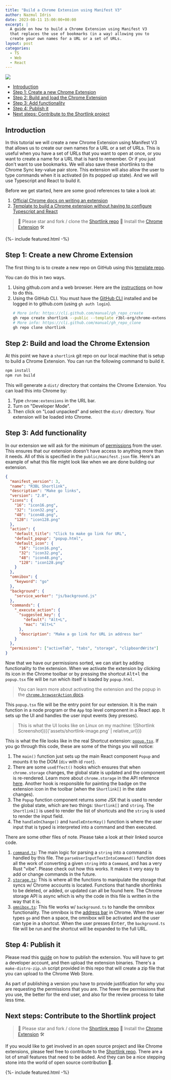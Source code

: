 ```yaml
---
title: "Build a Chrome Extension using Manifest V3"
author: Nazmul Idris
date: 2023-08-11 15:00:00+00:00
excerpt: |
  A guide on how to build a Chrome Extension using Manifest V3
  that replaces the use of bookmarks (in a way) allowing you to
  create your own names for a URL or a set of URLs.
layout: post
categories:
  - TS
  - Web
  - React
---
```


<img class="post-hero-image" src="{{ 'assets/chrome-extension.svg' | relative_url }}"/>

<!-- TOC -->

- [Introduction](#introduction)
- [Step 1: Create a new Chrome Extension](#step-1-create-a-new-chrome-extension)
- [Step 2: Build and load the Chrome Extension](#step-2-build-and-load-the-chrome-extension)
- [Step 3: Add functionality](#step-3-add-functionality)
- [Step 4: Publish it](#step-4-publish-it)
- [Next steps: Contribute to the Shortlink project](#next-steps-contribute-to-the-shortlink-project)

<!-- /TOC -->

## Introduction
<a id="markdown-introduction" name="introduction"></a>


In this tutorial we will create a new Chrome Extension using Manifest V3 that allows us to create
our own names for a URL or a set of URLs. This is useful when you have a set of URLs that you want
to open at once, or you want to create a name for a URL that is hard to remember. Or if you just
don't want to use bookmarks. We will also save these shortlinks to the Chrome Sync key-value pair
store. This extension will also allow the user to type commands when it is activated (in its popped
up state). And we will use Typescript and React to build it.

Before we get started, here are some good references to take a look at:

1. [Official Chrome docs on writing an extension](https://developer.chrome.com/docs/extensions/mv3/intro/)
2. [Template to build a Chrome extension without having to configure Typescript and React](https://github.com/r3bl-org/chrome-extension-typescript-react-template)

> 🚀 Please star and fork / clone the [Shortlink repo](https://github.com/r3bl-org/shortlink) 🌟
> Install the
> [Chrome Extension](https://chrome.google.com/webstore/detail/r3bl-shortlink/ffhfkgcfbjoadmhdmdcmigopbfkddial?hl=en-US&gl=US)
> 🛠️

{%- include featured.html -%}

## Step 1: Create a new Chrome Extension
<a id="markdown-step-1%3A-create-a-new-chrome-extension" name="step-1%3A-create-a-new-chrome-extension"></a>


The first thing to is to create a new repo on GitHub using this
[template repo](https://github.com/r3bl-org/chrome-extension-typescript-react-template).

You can do this in two ways.

1. Using github.com and a web browser. Here are the
   [instructions](https://docs.github.com/en/repositories/creating-and-managing-repositories/creating-a-repository-from-a-template)
   on how to do this.
2. Using the GitHub CLI. You must have the [GitHub CLI](https://cli.github.com/) installed and be
   logged in to github.com (using `gh auth login`).
   ```sh
   # More info: https://cli.github.com/manual/gh_repo_create
   gh repo create shortlink --public --template r3bl-org/chrome-extension-typescript-react-template
   # More info: https://cli.github.com/manual/gh_repo_clone
   gh repo clone shortlink
   ```

## Step 2: Build and load the Chrome Extension
<a id="markdown-step-2%3A-build-and-load-the-chrome-extension" name="step-2%3A-build-and-load-the-chrome-extension"></a>


At this point we have a `shortlink` git repo on our local machine that is setup to build a Chrome
Extension. You can run the following command to build it.

```sh
npm install
npm run build
```

This will generate a `dist/` directory that contains the Chrome Extension. You can load this into
Chrome by:

1. Type `chrome:extensions` in the URL bar.
2. Turn on "Developer Mode".
3. Then click on "Load unpacked" and select the `dist/` directory. Your extension will be loaded
   into Chrome.

## Step 3: Add functionality
<a id="markdown-step-3%3A-add-functionality" name="step-3%3A-add-functionality"></a>


In our extension we will ask for the minimum of
[permissions](https://developer.chrome.com/docs/extensions/reference/permissions/) from the user.
This ensures that our extension doesn't have access to anything more than it needs. All of this is
specified in the `public/manifest.json` file. Here's an example of what this file might look like
when we are done building our extension.

```json
{
  "manifest_version": 3,
  "name": "R3BL Shortlink",
  "description": "Make go links",
  "version": "2.0",
  "icons": {
    "16": "icon16.png",
    "32": "icon32.png",
    "48": "icon48.png",
    "128": "icon128.png"
  },
  "action": {
    "default_title": "Click to make go link for URL",
    "default_popup": "popup.html",
    "default_icon": {
      "16": "icon16.png",
      "32": "icon32.png",
      "48": "icon48.png",
      "128": "icon128.png"
    }
  },
  "omnibox": {
    "keyword": "go"
  },
  "background": {
    "service_worker": "js/background.js"
  },
  "commands": {
    "_execute_action": {
      "suggested_key": {
        "default": "Alt+L",
        "mac": "Alt+L"
      },
      "description": "Make a go link for URL in address bar"
    }
  },
  "permissions": ["activeTab", "tabs", "storage", "clipboardWrite"]
}
```

Now that we have our permissions sorted, we can start by adding functionality to the extension. When
we activate the extension by clicking its icon in the Chrome toolbar or by pressing the shortcut
<kbd>Alt+l</kbd> the `popup.tsx` file will be run which itself is loaded by `popup.html`.

> You can learn more about activating the extension and the popup in the
> [`chrome.browserAction` docs](https://developer.chrome.com/docs/extensions/reference/browserAction/#popups).

This `popup.tsx` file will be the entry point for our extension. It is the main function in a node
program or the `App` top level component in a React app. It sets up the UI and handles the user
input events (key presses).

> This is what the UI looks like on Linux on my machine:
> ![Shortlink Screenshot]({{'assets/shortlink-image.png' | relative_url}})

This is what the file looks like in the real Shortcut extension:
[`popup.tsx`](https://github.com/r3bl-org/shortlink-react-webpack/blob/main/src/popup.tsx). If you
go through this code, these are some of the things you will notice:

1. The `main()` function just sets up the main React component `Popup` and mounts it to the DOM
   (`div` with id `root`).
2. There are some `useEffect()` hooks which ensures that when `chrome.storage` changes, the global
   state is updated and the component is re-rendered. Learn more about `chrome.storage` in the API
   reference [here](https://developer.chrome.com/docs/extensions/reference/storage/). Another hook
   is responsible for painting the badge on the extension icon in the toolbar (when the
   `Shortlink[]` in the state changes).
3. The `Popup` function component returns some JSX that is used to render the global state, which
   are two things: `Shortlink[]` and `string`. The `Shortlink[]` is used to render the list of
   shortcuts and the `string` is used to render the input field.
4. The `handleOnChange()` and `handleEnterKey()` function is where the user input that is typed is
   interpreted into a command and then executed.

There are some other files of note. Please take a look at their linked source code.

1. [`command.ts`](https://github.com/r3bl-org/shortlink-react-webpack/blob/main/src/command.ts): The
   main logic for parsing a `string` into a command is handled by this file. The
   `parseUserInputTextIntoCommand()` function does all the work of converting a given `string` into
   a `Command`, and has a very Rust "vibe". Please check out how this works. It makes it very easy
   to add or change commands in the future.
2. [`storage.ts`](https://github.com/r3bl-org/shortlink-react-webpack/blob/main/src/storage.ts):
   This is where all the functions to manipulate the storage that syncs w/ Chrome accounts is
   located. Functions that handle shortlinks to be deleted, or added, or updated can all be found
   here. The Chrome storage API is async which is why the code in this file is written in the way
   that it is.
3. [`omnibox.ts`](https://github.com/r3bl-org/shortlink-react-webpack/blob/main/src/omnibox.ts):
   This file works w/ `background.ts` to handle the omnibox functionality. The omnibox is the
   [address bar](https://developer.chrome.com/docs/extensions/reference/omnibox/) in Chrome. When
   the user types `go` and then a space, the omnibox will be activated and the user can type in a
   shortcut. When the user presses <kbd>Enter</kbd>, the `background.ts` file will be run and the
   shortcut will be expanded to the full URL.

## Step 4: Publish it
<a id="markdown-step-4%3A-publish-it" name="step-4%3A-publish-it"></a>


Please read this [guide](https://developer.chrome.com/docs/webstore/publish/) on how to publish the
extension. You will have to get a developer account, and then upload the extension binaries. There's
a `make-distro-zip.sh` script provided in this repo that will create a zip file that you can upload
to the Chrome Web Store.

As part of publishing a version you have to provide justification for why
you are requesting the permissions that you are. The fewer the permissions that you use, the better
for the end user, and also for the review process to take less time.

## Next steps: Contribute to the Shortlink project
<a id="markdown-next-steps%3A-contribute-to-the-shortlink-project" name="next-steps%3A-contribute-to-the-shortlink-project"></a>

> 🚀 Please star and fork / clone the [Shortlink repo](https://github.com/r3bl-org/shortlink) 🌟
> Install the
> [Chrome Extension](https://chrome.google.com/webstore/detail/r3bl-shortlink/ffhfkgcfbjoadmhdmdcmigopbfkddial?hl=en-US&gl=US)
> 🛠️

If you would like to get involved in an open source project and like Chrome extensions, please feel
free to contribute to the [Shortlink repo](https://github.com/r3bl-org/shortlink/issues). There are
a lot of small features that need to be added. And they can be a nice stepping stone into the world
of open source contribution 🎉.

{%- include featured.html -%}
